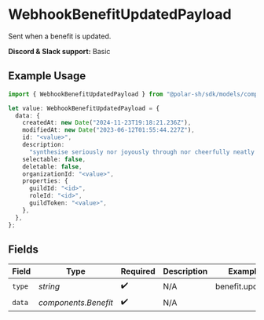 # WebhookBenefitUpdatedPayload

Sent when a benefit is updated.

**Discord & Slack support:** Basic

## Example Usage

```typescript
import { WebhookBenefitUpdatedPayload } from "@polar-sh/sdk/models/components/webhookbenefitupdatedpayload.js";

let value: WebhookBenefitUpdatedPayload = {
  data: {
    createdAt: new Date("2024-11-23T19:18:21.236Z"),
    modifiedAt: new Date("2023-06-12T01:55:44.227Z"),
    id: "<value>",
    description:
      "synthesise seriously nor joyously through nor cheerfully neatly juvenile instead",
    selectable: false,
    deletable: false,
    organizationId: "<value>",
    properties: {
      guildId: "<id>",
      roleId: "<id>",
      guildToken: "<value>",
    },
  },
};
```

## Fields

| Field                | Type                 | Required             | Description          | Example              |
| -------------------- | -------------------- | -------------------- | -------------------- | -------------------- |
| `type`               | *string*             | :heavy_check_mark:   | N/A                  | benefit.updated      |
| `data`               | *components.Benefit* | :heavy_check_mark:   | N/A                  |                      |
